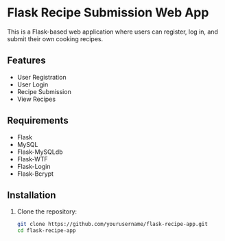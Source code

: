 # Flask Recipe Submission Web App

This is a Flask-based web application where users can register, log in, and submit their own cooking recipes.

## Features

- User Registration
- User Login
- Recipe Submission
- View Recipes

## Requirements

- Flask
- MySQL
- Flask-MySQLdb
- Flask-WTF
- Flask-Login
- Flask-Bcrypt

## Installation

1. Clone the repository:
   ```bash
   git clone https://github.com/yourusername/flask-recipe-app.git
   cd flask-recipe-app

